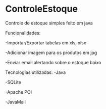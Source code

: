 # ControleEstoque
Controle de estoque simples feito em java

Funcionalidades:

-Importar/Exportar tabelas em xls, xlsx

-Adicionar imagem para os produtos em jpg

-Enviar email alertando sobre o estoque baixo

Tecnologias utilizadas:
-Java

-SQLite

-Apache POI

-JavaMail

